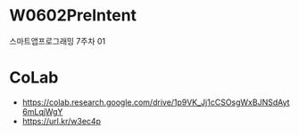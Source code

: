 # W0602PreIntent
스마트앱프로그래밍 7주차 01

# CoLab
- https://colab.research.google.com/drive/1p9VK_Jj1cCSOsgWxBJNSdAyt6mLqjWgY
- https://url.kr/w3ec4p
